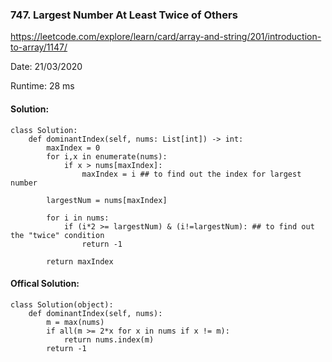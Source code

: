 ### 747. Largest Number At Least Twice of Others

https://leetcode.com/explore/learn/card/array-and-string/201/introduction-to-array/1147/

Date: 21/03/2020

Runtime: 28 ms

#### Solution:
```
class Solution:
    def dominantIndex(self, nums: List[int]) -> int:
        maxIndex = 0
        for i,x in enumerate(nums):
            if x > nums[maxIndex]:
                maxIndex = i ## to find out the index for largest number
        
        largestNum = nums[maxIndex]
        
        for i in nums:
            if (i*2 >= largestNum) & (i!=largestNum): ## to find out the "twice" condition
                return -1
            
        return maxIndex
```

#### Offical Solution:
```
class Solution(object):
    def dominantIndex(self, nums):
        m = max(nums)
        if all(m >= 2*x for x in nums if x != m):
            return nums.index(m)
        return -1
```